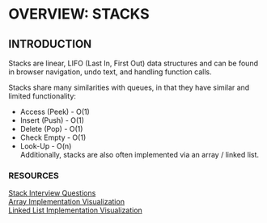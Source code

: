 # OVERVIEW: STACKS
## INTRODUCTION
Stacks are linear, LIFO (Last In, First Out) data structures and can be found in browser navigation, undo text, and handling function calls.

Stacks share many similarities with queues, in that they have similar and limited functionality:
- Access (Peek) - O(1)
- Insert (Push) - O(1)
- Delete (Pop) - O(1)
- Check Empty - O(1)  
- Look-Up - O(n)  
Additionally, stacks are also often implemented via an array / linked list.

### RESOURCES
[Stack Interview Questions](https://www.geeksforgeeks.org/stack-data-structure/)  
[Array Implementation Visualization](https://www.cs.usfca.edu/~galles/visualization/StackArray.html)  
[Linked List Implementation Visualization](https://www.cs.usfca.edu/~galles/visualization/StackLL.html)  
[]()  